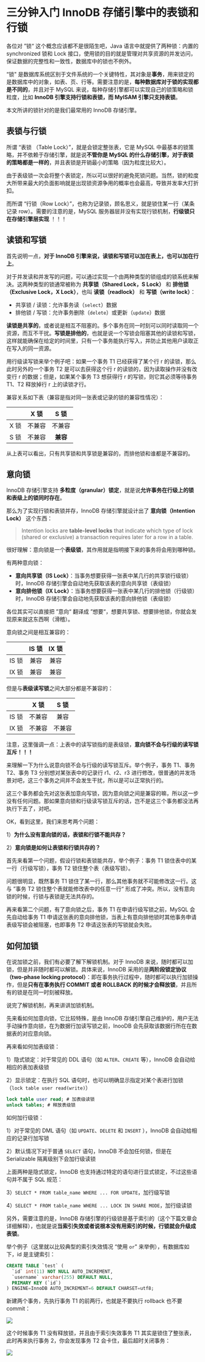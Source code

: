 # 三分钟入门 InnoDB 存储引擎中的表锁和行锁

各位对 ”锁“ 这个概念应该都不是很陌生吧，Java 语言中就提供了两种锁：内置的 synchronized 锁和 Lock 接口，使用锁的目的就是管理对共享资源的并发访问，保证数据的完整性和一致性，数据库中的锁也不例外。

“锁" 是数据库系统区别于文件系统的一个关键特性，其对象是**事务**，用来锁定的是数据库中的对象，如表、页、行等。需要注意的是，**每种数据库对于锁的实现都是不同的**，并且对于 MySQL 来说，每种存储引擎都可以实现自己的锁策略和锁粒度，比如 **InnoDB 引擎支持行锁和表锁，而 MyISAM 引擎只支持表锁**。

本文所讲的锁针对的是我们最常用的 InnoDB 存储引擎。

## 表锁与行锁

所谓 “表锁 （Table Lock）”，就是会锁定整张表，它是 MySQL 中最基本的锁策略，并不依赖于存储引擎，就是说**不管你是 MySQL 的什么存储引擎，对于表锁的策略都是一样的**，并且表锁是开销最小的策略（因为粒度比较大）。

由于表级锁一次会将整个表锁定，所以可以很好的避免死锁问题。当然，锁的粒度大所带来最大的负面影响就是出现锁资源争用的概率也会最高，导致并发率大打折扣。

而所谓 “行锁（Row Lock）”，也称为记录锁，顾名思义，就是锁住某一行（某条记录 row）。需要的注意的是，MySQL 服务器层并没有实现行锁机制，**行级锁只在存储引擎层实现** ！！！

## 读锁和写锁

首先说明一点，**对于 InnoDB 引擎来说，读锁和写锁可以加在表上，也可以加在行上**。

对于并发读和并发写的问题，可以通过实现一个由两种类型的锁组成的锁系统来解决。这两种类型的锁通常被称为 **共享锁（Shared Lock，S Lock）** 和 **排他锁（Exclusive Lock，X Lock）**，也叫 **读锁（readlock）** 和 **写锁（write lock）**：

- 共享锁 / 读锁：允许事务读（`select`）数据
- 排他锁 / 写锁：允许事务删除（`delete`）或更新（`update`）数据

**读锁是共享的**，或者说是相互不阻塞的。多个事务在同一时刻可以同时读取同一个资源，而互不干扰。**写锁是排他的**，也就是说一个写锁会阻塞其他的读锁和写锁，这样就能确保在给定的时间里，只有一个事务能执行写入，并防止其他用户读取正在写入的同一资源。

用行级读写锁来举个例子吧：如果一个事务 T1 已经获得了某个行 r 的读锁，那么此时另外的一个事务 T2 是可以去获得这个行 r 的读锁的，因为读取操作并没有改变行 r 的数据；但是，如果某个事务 T3 想获得行 r 的写锁，则它其必须等待事务 T1、T2 释放掉行 r 上的读锁才行。

兼容关系如下表（兼容是指对同一张表或记录的锁的兼容性情况）：

|      |  X 锁  |   S 锁   |
| :--: | :----: | :------: |
| X 锁 | 不兼容 |  不兼容  |
| S 锁 | 不兼容 | **兼容** |

从上表可以看出，只有共享锁和共享锁是兼容的，而排他锁和谁都是不兼容的。

## 意向锁

InnoDB 存储引擎支持 **多粒度（granular）锁定**，就是说**允许事务在行级上的锁和表级上的锁同时存在**。

那么为了实现行锁和表锁并存，InnoDB 存储引擎就设计出了 **意向锁（Intention Lock）** 这个东西：

> Intention locks are **table-level locks** that indicate which type of lock (shared or exclusive) a transaction requires later for a row in a table. 

很好理解：意向锁是一个**表级锁**，其作用就是指明接下来的事务将会用到哪种锁。

有两种意向锁：

- **意向共享锁（IS Lock）**：当事务想要获得一张表中某几行的共享锁行级锁）时，InnoDB 存储引擎会自动地先获取该表的意向共享锁（表级锁）
- **意向排他锁（IX Lock）**：当事务想要获得一张表中某几行的排他锁（行级锁）时，InnoDB 存储引擎会自动地先获取该表的意向排他锁（表级锁）

各位其实可以直接把 ”意向“ 翻译成 ”想要“，想要共享锁、想要排他锁，你就会发现原来就这东西啊（滑稽）。

意向锁之间是相互兼容的：

|       | IS 锁 | IX 锁 |
| :---: | :---: | :---: |
| IS 锁 | 兼容  | 兼容  |
| IX 锁 | 兼容  | 兼容  |

但是与**表级读写锁**之间大部分都是不兼容的：

|       |  X 锁  |  S 锁  |
| :---: | :----: | :----: |
| IS 锁 | 不兼容 |  兼容  |
| IX 锁 | 不兼容 | 不兼容 |

注意，这里强调一点：上表中的读写锁指的是表级锁，**意向锁不会与行级的读写锁互斥！！！**

来理解一下为什么说意向锁不会与行级的读写锁互斥。举个例子，事务 T1、事务 T2、事务 T3 分别想对某张表中的记录行 r1、r2、r3 进行修改，很普通的并发场景对吧，这三个事务之间并不会发生干扰，所以是可以正常执行的。

这三个事务都会先对这张表加意向写锁，因为意向锁之间是兼容的嘛，所以这一步没有任何问题。那如果意向锁和行级读写锁互斥的话，岂不是这三个事务都没法再执行下去了，对吧。



OK，看到这里，我们来思考两个问题：

1）**为什么没有意向锁的话，表锁和行锁不能共存？**

2）**意向锁是如何让表锁和行锁共存的？**

首先来看第一个问题，假设行锁和表锁能共存，举个例子：事务 T1 锁住表中的某一行（行级写锁），事务 T2 锁住整个表（表级写锁）。

问题很明显，既然事务 T1 锁住了某一行，那么其他事务就不可能修改这一行。这与 ”事务 T2 锁住整个表就能修改表中的任意一行“ 形成了冲突。所以，没有意向锁的时候，行锁与表锁是无法共存的。

再来看第二个问题，有了意向锁之后，事务 T1 在申请行级写锁之前，MySQL 会先自动给事务 T1 申请这张表的意向排他锁，当表上有意向排他锁时其他事务申请表级写锁会被阻塞，也即事务 T2 申请这张表的写锁就会失败。

## 如何加锁

在说加锁之前，我们有必要了解下解锁机制。对于 InnoDB 来说，随时都可以加锁，但是并非随时都可以解锁。具体来说，InnoDB 采用的是**两阶段锁定协议（two-phase locking protocol）**：即在事务执行过程中，随时都可以执行加锁操作，但是**只有在事务执行 COMMIT 或者 ROLLBACK 的时候才会释放锁**，并且所有的锁是在同一时刻被释放。

说完了解锁机制，再来讲讲加锁机制。

先来看如何加意向锁，它比较特殊，是由 InnoDB 存储引擎自己维护的，用户无法手动操作意向锁，在为数据行加读写锁之前，InooDB 会先获取该数据行所在在数据表的对应意向锁。

再来看如何加表级锁：

1）隐式锁定：对于常见的 DDL 语句（如 `ALTER`、`CREATE` 等），InnoDB 会自动给相应的表加表级锁

2）显示锁定：在执行 SQL 语句时，也可以明确显示指定对某个表进行加锁（`lock table user read(write)`）

```sql
lock table user read; # 加表级读锁
unlock tables; # 释放表级锁
```

如何加行级锁：

1）对于常见的 DML 语句（如 `UPDATE`、`DELETE` 和 `INSERT` ），InnoDB 会自动给相应的记录行加写锁

2）默认情况下对于普通 `SELECT` 语句，InnoDB 不会加任何锁，但是在 Serializable 隔离级别下会加行级读锁

上面两种是隐式锁定，InnoDB 也支持通过特定的语句进行显式锁定，不过这些语句并不属于 SQL 规范：

3）`SELECT * FROM table_name WHERE ... FOR UPDATE`，加行级写锁

4）`SELECT * FROM table_name WHERE ... LOCK IN SHARE MODE`，加行级读锁



另外，需要注意的是，InnoDB 存储引擎的行级锁是基于索引的（这个下篇文章会详细解释），也就是说**当索引失效或者说根本没有用索引的时候，行锁就会升级成表锁**。

举个例子（这里就以比较典型的索引失效情况 “使用 `or`" 来举例），有数据库如下，id 是主键索引：

```sql
CREATE TABLE `test` (
  `id` int(11) NOT NULL AUTO_INCREMENT,
  `username` varchar(255) DEFAULT NULL,
  PRIMARY KEY (`id`)
) ENGINE=InnoDB AUTO_INCREMENT=6 DEFAULT CHARSET=utf8;
```

新建两个事务，先执行事务 T1 的前两行，也就是不要执行 rollback 也不要 commit：

![](https://gitee.com/veal98/images/raw/master/img/20210717231013.png)

这个时候事务 T1 没有释放锁，并且由于索引失效事务 T1 其实是锁住了整张表，此时再来执行事务 2，你会发现事务 T2 会卡住，最后超时关闭事务：

![](https://gitee.com/veal98/images/raw/master/img/20210717231202.png)

